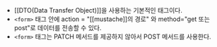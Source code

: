 - [[DTO(Data Transfer Object)]]을 사용하는 기본적인 태그이다.
- `<form>` 태그 안에 action = "[[mustache]]의 경로" 와 method="get 또는 post"로 데이터를 전송할 수 있다.
- `<form>` 태그는 PATCH 메서드를 제공하지 않아서 POST 메서드를 사용한다.
